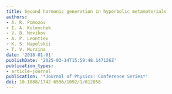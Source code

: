 ```yaml
---
title: Second harmonic generation in hyperbolic metamaterials
authors:
- A. R. Pomozov
- I. A. Kolmychek
- V. B. Novikov
- A. P. Leontiev
- K. S. Napolskii
- T. V. Murzina
date: '2018-01-01'
publishDate: '2025-03-14T15:59:48.147126Z'
publication_types:
- article-journal
publication: '*Journal of Physics: Conference Series*'
doi: 10.1088/1742-6596/1092/1/012058
---
```

